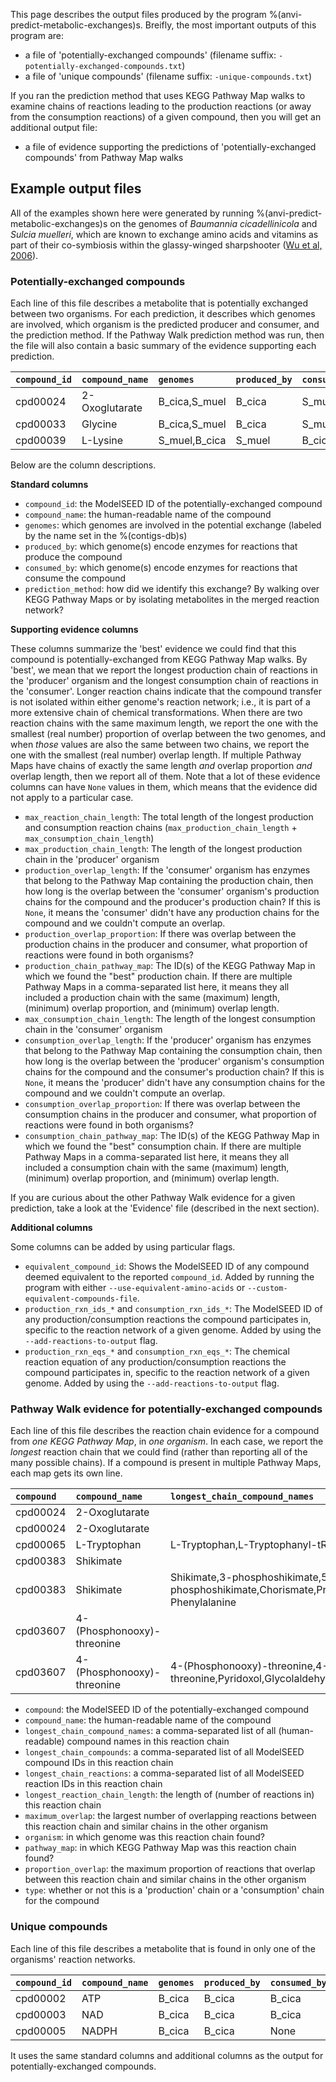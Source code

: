 This page describes the output files produced by the program %(anvi-predict-metabolic-exchanges)s. Breifly, the most important outputs of this program are:

- a file of 'potentially-exchanged compounds' (filename suffix: `-potentially-exchanged-compounds.txt`)
- a file of 'unique compounds' (filename suffix: `-unique-compounds.txt`)

If you ran the prediction method that uses KEGG Pathway Map walks to examine chains of reactions leading to the production reactions (or away from the consumption reactions) of a given compound, then you will get an additional output file:

- a file of evidence supporting the predictions of 'potentially-exchanged compounds' from Pathway Map walks

## Example output files

All of the examples shown here were generated by running %(anvi-predict-metabolic-exchanges)s on the genomes of _Baumannia cicadellinicola_ and _Sulcia muelleri_, which are known to exchange amino acids and vitamins as part of their co-symbiosis within the glassy-winged sharpshooter ([Wu et al, 2006](https://doi.org/10.1371/journal.pbio.0040188)).

### Potentially-exchanged compounds

Each line of this file describes a metabolite that is potentially exchanged between two organisms. For each prediction, it describes which genomes are involved, which organism is the predicted producer and consumer, and the prediction method. If the Pathway Walk prediction method was run, then the file will also contain a basic summary of the evidence supporting each prediction.

|**`compound_id`**|**`compound_name`**|**`genomes`**|**`produced_by`**|**`consumed_by`**|**`prediction_method`**|**`max_reaction_chain_length`**|**`max_production_chain_length`**|**`production_overlap_length`**|**`production_overlap_proportion`**|**`production_chain_pathway_map`**|**`max_consumption_chain_length`**|**`consumption_overlap_length`**|**`consumption_overlap_proportion`**|**`consumption_chain_pathway_map`**|
|:--|:--|:--|:--|:--|:--|:--|:--|:--|:--|:--|:--|:--|:--|:--|
|cpd00024|2-Oxoglutarate|B_cica,S_muel|B_cica|S_muel|Pathway_Map_Walk|3|2|None|None|00340|1|1|1.0|00220|
|cpd00033|Glycine|B_cica,S_muel|B_cica|S_muel|Pathway_Map_Walk|2|1|None|None|00480|1|1|1.0|00630|
|cpd00039|L-Lysine|S_muel,B_cica|S_muel|B_cica|Pathway_Map_Walk|8|7|None|None|00300|1|1|1.0|00970|

Below are the column descriptions.

**Standard columns**
- `compound_id`: the ModelSEED ID of the potentially-exchanged compound
- `compound_name`: the human-readable name of the compound
- `genomes`: which genomes are involved in the potential exchange (labeled by the name set in the %(contigs-db)s)
- `produced_by`: which genome(s) encode enzymes for reactions that produce the compound
- `consumed_by`: which genome(s) encode enzymes for reactions that consume the compound
- `prediction_method`: how did we identify this exchange? By walking over KEGG Pathway Maps or by isolating metabolites in the merged reaction network?

**Supporting evidence columns**

These columns summarize the 'best' evidence we could find that this compound is potentially-exchanged from KEGG Pathway Map walks. By 'best', we mean that we report the longest production chain of reactions in the 'producer' organism and the longest consumption chain of reactions in the 'consumer'. Longer reaction chains indicate that the compound transfer is not isolated within either genome's reaction network; i.e., it is part of a more extensive chain of chemical transformations. When there are two reaction chains with the same maximum length, we report the one with the smallest (real number) proportion of overlap between the two genomes, and when _those_ values are also the same between two chains, we report the one with the smallest (real number) overlap length. If multiple Pathway Maps have chains of exactly the same length _and_ overlap proportion _and_ overlap length, then we report all of them. Note that a lot of these evidence columns can have `None` values in them, which means that the evidence did not apply to a particular case.

- `max_reaction_chain_length`: The total length of the longest production and consumption reaction chains (`max_production_chain_length` + `max_consumption_chain_length`)
- `max_production_chain_length`: The length of the longest production chain in the 'producer' organism
- `production_overlap_length`: If the 'consumer' organism has enzymes that belong to the Pathway Map containing the production chain, then how long is the overlap between the 'consumer' organism's production chains for the compound and the producer's production chain? If this is `None`, it means the 'consumer' didn't have any production chains for the compound and we couldn't compute an overlap.
- `production_overlap_proportion`: If there was overlap between the production chains in the producer and consumer, what proportion of reactions were found in both organisms?
- `production_chain_pathway_map`: The ID(s) of the KEGG Pathway Map in which we found the "best" production chain. If there are multiple Pathway Maps in a comma-separated list here, it means they all included a production chain with the same (maximum) length, (minimum) overlap proportion, and (minimum) overlap length.
- `max_consumption_chain_length`: The length of the longest consumption chain in the 'consumer' organism
- `consumption_overlap_length`: If the 'producer' organism has enzymes that belong to the Pathway Map containing the consumption chain, then how long is the overlap between the 'producer' organism's consumption chains for the compound and the consumer's production chain? If this is `None`, it means the 'producer' didn't have any consumption chains for the compound and we couldn't compute an overlap.
- `consumption_overlap_proportion`: If there was overlap between the consumption chains in the producer and consumer, what proportion of reactions were found in both organisms?
- `consumption_chain_pathway_map`: The ID(s) of the KEGG Pathway Map in which we found the "best" consumption chain. If there are multiple Pathway Maps in a comma-separated list here, it means they all included a consumption chain with the same (maximum) length, (minimum) overlap proportion, and (minimum) overlap length.

If you are curious about the other Pathway Walk evidence for a given prediction, take a look at the 'Evidence' file (described in the next section).

**Additional columns**

Some columns can be added by using particular flags.

- `equivalent_compound_id`: Shows the ModelSEED ID of any compound deemed equivalent to the reported `compound_id`. Added by running the program with either `--use-equivalent-amino-acids` or `--custom-equivalent-compounds-file`.
- `production_rxn_ids_*` and `consumption_rxn_ids_*`: The ModelSEED ID of any production/consumption reactions the compound participates in, specific to the reaction network of a given genome. Added by using the `--add-reactions-to-output` flag.
- `production_rxn_eqs_*` and `consumption_rxn_eqs_*`: The chemical reaction equation of any production/consumption reactions the compound participates in, specific to the reaction network of a given genome. Added by using the `--add-reactions-to-output` flag.

### Pathway Walk evidence for potentially-exchanged compounds

Each line of this file describes the reaction chain evidence for a compound from _one KEGG Pathway Map_, in _one organism_. In each case, we report the _longest_ reaction chain that we could find (rather than reporting all of the many possible chains). If a compound is present in multiple Pathway Maps, each map gets its own line.

|**`compound`**|**`compound_name`**|**`longest_chain_compound_names`**|**`longest_chain_compounds`**|**`longest_chain_reactions`**|**`longest_reaction_chain_length`**|**`maximum_overlap`**|**`organism`**|**`pathway_map`**|**`proportion_overlap`**|**`type`**|
|:--|:--|:--|:--|:--|:--|:--|:--|:--|:--|:--|
|cpd00024|2-Oxoglutarate||||None|None|B_cica|00350|None|production|
|cpd00024|2-Oxoglutarate||||None|None|S_muel|00350|None|consumption|
|cpd00065|L-Tryptophan|L-Tryptophan,L-Tryptophanyl-tRNA(Trp)|C00078,C03512|rn:R03664|1|1|B_cica|00970|1.0|consumption|
|cpd00383|Shikimate||||4|None|B_cica|00400|None|production|
|cpd00383|Shikimate|Shikimate,3-phosphoshikimate,5-O--1-Carboxyvinyl-3-phosphoshikimate,Chorismate,Prephenate,Phenylpyruvate,L-Phenylalanine|C00493,C03175,C01269,C00251,C00254,C00166,C00079|rn:R02412,rn:R03460,rn:R01714,rn:R01715,rn:R01373,rn:R00694|6|3|S_muel|00400|0.5|consumption|
|cpd03607|4-(Phosphonooxy)-threonine||||2|None|B_cica|00750|None|production|
|cpd03607|4-(Phosphonooxy)-threonine|4-(Phosphonooxy)-threonine,4-Hydroxy-L-threonine,Pyridoxol,Glycolaldehyde|C06055,C06056,C00314,C00266|rn:R05086,rn:R01913,rn:R05840|3|0|S_muel|00750|None|consumption|

- `compound`: the ModelSEED ID of the potentially-exchanged compound
- `compound_name`: the human-readable name of the compound
- `longest_chain_compound_names`: a comma-separated list of all (human-readable) compound names in this reaction chain
- `longest_chain_compounds`: a comma-separated list of all ModelSEED compound IDs in this reaction chain
- `longest_chain_reactions`: a comma-separated list of all ModelSEED reaction IDs in this reaction chain
- `longest_reaction_chain_length`: the length of (number of reactions in) this reaction chain
- `maximum_overlap`: the largest number of overlapping reactions between this reaction chain and similar chains in the other organism
- `organism`: in which genome was this reaction chain found?
- `pathway_map`: in which KEGG Pathway Map was this reaction chain found?
- `proportion_overlap`: the maximum proportion of reactions that overlap between this reaction chain and similar chains in the other organism
- `type`: whether or not this is a 'production' chain or a 'consumption' chain for the compound

### Unique compounds

Each line of this file describes a metabolite that is found in only one of the organisms' reaction networks.

|**`compound_id`**|**`compound_name`**|**`genomes`**|**`produced_by`**|**`consumed_by`**|**`prediction_method`**|
|:--|:--|:--|:--|:--|:--|
|cpd00002|ATP|B_cica|B_cica|B_cica|Pathway_Map_Walk|
|cpd00003|NAD|B_cica|B_cica|B_cica|Pathway_Map_Walk|
|cpd00005|NADPH|B_cica|B_cica|None|Pathway_Map_Walk|

It uses the same standard columns and additional columns as the output for potentially-exchanged compounds.